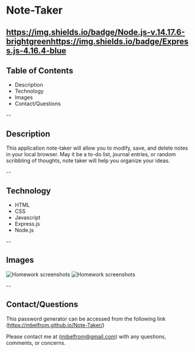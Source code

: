 # Note-Taker
<https://img.shields.io/badge/Node.js-v.14.17.6-brightgreen><https://img.shields.io/badge/Express.js-4.16.4-blue>
--  
## Table of Contents

* Description 
* Technology 
* Images
* Contact/Questions

--
## Description
This application note-taker will allow you to modify, save, and delete notes in your local browser.  May it be a to-do list, journal entries, or random scribbling of thoughts, note taker will help you organize your ideas.

-- 
## Technology 
* HTML
* CSS
* Javascript
* Express.js
* Node.js

--
## Images

![Homework screenshots](./assets/images/Note-taker-1.PNG)
![Homework screenshots](./assets/images/note-taker-2.PNG)

--
## Contact/Questions
This password generator can be accessed from the following link (https://mbelfrom.github.io/Note-Taker/)

Please contact me at (mibelfrom@gmail.com) with any questions, comments, or concerns.



